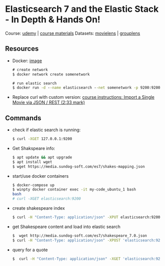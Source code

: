 # Elasticsearch 7 and the Elastic Stack - In Depth & Hands On!

Course: [udemy](https://www.udemy.com/course/elasticsearch-7-and-elastic-stack/) | [course materials](https://sundog-education.com/elasticsearch)
Datasets: [movielens](https://movielens.org/) | [grouplens](https://grouplens.org/)

## Resources
* Docker: [image](https://hub.docker.com/_/elasticsearch)
  ```cmd
  # create network
  $ docker network create somenetwork

  # run elastic search
  $ docker run -d --name elasticsearch --net somenetwork -p 9200:9200 -p 9300:9300 -e "discovery.type=single-node" elasticsearch:7.6.0
  ```
* Replace curl with custom version: [course instructions: Import a Single Movie via JSON / REST (2:33 mark)](https://www.udemy.com/course/elasticsearch-7-and-elastic-stack/learn/lecture/14728786#overview)

## Commands
* check if elastic search is running:
  ```bash
  $ curl -XGET 127.0.0.1:9200

* Get Shakspeare info:
  ```bash
  $ apt update && apt upgrade
  $ apt install wget
  $ wget https://media.sundog-soft.com/es7/shakes-mapping.json
  ```

* start/use docker containers
  ```bash
  $ docker-compose up
  $ winpty docker container exec -it my-code_ubuntu_1 bash
  bash
  # curl -XGET elasticsearch:9200
  ```

* create shakespeare index
  ```bash
  $ curl -H "Content-Type: application/json" -XPUT elasticsearch:9200/shakespeare --data-binary @shakes-mapping.js
  ```
* get Shakespeare content and load into elastic search
  ```bash
  $  wget http://media.sundog-soft.com/es7/shakespeare_7.0.json
  $ curl -H "Content-Type: application/json" -XPOST 'elasticsearch:9200/shakespeare/_bulk' --data-binary @shakespeare_7.0.json
  ```
* query for a quote
  ```bash
  $  curl -H "Content-Type: application/json" -XGET 'elasticsearch:9200/shakespeare/_search?pretty' -d '{ "query": { "match_phrase": { "text_entry": "to be or not to be" }}}'
  ```